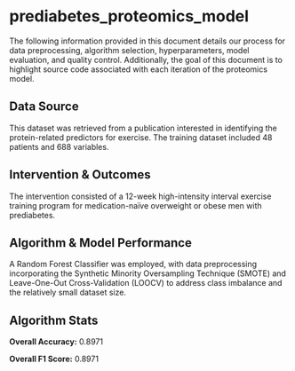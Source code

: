 # prediabetes_proteomics_model
The following information provided in this document details our process for data preprocessing, algorithm selection, hyperparameters, model evaluation, and quality control. Additionally, the goal of this document is to highlight source code associated with each iteration of the proteomics model.

## Data Source 
This dataset was retrieved from a publication interested in identifying the protein-related predictors for exercise. 
The training dataset included 48 patients and 688 variables.

## Intervention & Outcomes 
The intervention consisted of a 12-week high-intensity interval exercise training program for medication-naïve overweight or obese men with prediabetes.

## Algorithm & Model Performance 
A Random Forest Classifier was employed, with data preprocessing incorporating the Synthetic Minority Oversampling Technique (SMOTE) and Leave-One-Out Cross-Validation (LOOCV) to address class imbalance and the relatively small dataset size.

## Algorithm Stats
**Overall Accuracy:** 0.8971

**Overall F1 Score:** 0.8971


